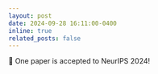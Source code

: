 ```yaml
---
layout: post
date: 2024-09-28 16:11:00-0400
inline: true
related_posts: false
---
```


:pushpin: One paper is accepted to NeurIPS 2024!
